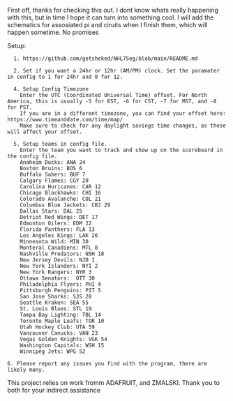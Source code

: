 First off, thanks for checking this out. I dont know whats really happening with this, but in time I hope it can turn into something cool. I will add the schematics for assosiated pi and ciruits when I finish them, which will happen sometime. No promises


Setup: 
     
      1. https://github.com/getsheked/NHL7Seg/blob/main/README.md
     
      2. Set if you want a 24hr or 12hr (AM/PM) clock. Set the paramater in config to 1 for 24hr and 0 for 12. 
    
      4. Setup Config Timezone
        Enter the UTC (Coordinated Universal Time) offset. For North America, this is usually -5 for EST, -6 for CST, -7 for MST, and -8 for PST.
        If you are in a different timezone, you can find your offset here: https://www.timeanddate.com/time/map/ 
        Make sure to check for any daylight savings time changes, as these will affect your offset.
      
      5. Setup teams in config file. 
        Enter the team you want to track and show up on the scoreboard in the config file. 
        Anaheim Ducks: ANA 24
        Boston Bruins: BOS 6
        Buffalo Sabers: BUF 7
        Calgary Flames: CGY 20
        Carolina Huricanes: CAR 12
        Chicago Blackhawks: CHI 16
        Colorado Avalanche: COL 21
        Columbus Blue Jackets: CBJ 29
        Dallas Stars: DAL 25
        Detriot Red Wings: DET 17
        Edmonton Oilers: EDM 22
        Florida Panthers: FLA 13
        Los Angeles Kings: LAK 26
        Minnesota Wild: MIN 30
        Monteral Canadiens: MTL 8
        Nashville Predators: NSH 18
        New Jersey Devils: NJD 1
        New York Islanders: NYI 2
        New York Rangers: NYR 3
        Ottawa Senators:  OTT 30
        Philadelphia Flyers: PHI 4
        Pittsburgh Penguins: PIT 5
        San Jose Sharks: SJS 28
        Seattle Kraken: SEA 55
        St. Louis Blues: STL 19
        Tampa Bay Lighting: TBL 14
        Toronto Maple Leafs: TOR 10
        Utah Hockey Club: UTA 59
        Vancouver Canucks: VAN 23
        Vegas Golden Knights: VGK 54
        Washington Capitals: WSH 15
        Winnipeg Jets: WPG 52
        
    6. Please report any issues you find with the program, there are likely many. 

This project relies on work fromm ADAFRUIT, and ZMALSKI. Thank you to both for your indirect assistance


